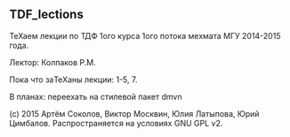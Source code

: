 ## TDF_lections

ТеХаем лекции по ТДФ 1ого курса 1ого потока мехмата МГУ 2014-2015 года.

Лектор: Колпаков Р.М.

Пока что заTeXаны лекции: 1-5, 7.

В планах: переехать на стилевой пакет dmvn

(с) 2015 Артём Соколов, Виктор Москвин, Юлия Латыпова, Юрий Цимбалов. 
Распространяется на условиях GNU GPL v2.
